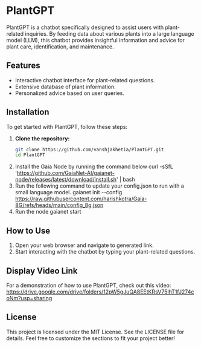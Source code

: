 # PlantGPT

PlantGPT is a chatbot specifically designed to assist users with plant-related inquiries. By feeding data about various plants into a large language model (LLM), this chatbot provides insightful information and advice for plant care, identification, and maintenance.

## Features

- Interactive chatbot interface for plant-related questions.
- Extensive database of plant information.
- Personalized advice based on user queries.

## Installation

To get started with PlantGPT, follow these steps:

1. **Clone the repository:**
   ```bash
   git clone https://github.com/vanshjakhetia/PlantGPT.git
   cd PlantGPT

2. Install the Gaia Node by running the command below
    curl -sSfL 'https://github.com/GaiaNet-AI/gaianet-node/releases/latest/download/install.sh' | bash
3. Run the following command to update your config.json to run with a small language model.
     gaianet init --config https://raw.githubusercontent.com/harishkotra/Gaia-8G/refs/heads/main/config_8g.json
4. Run the node
    gaianet start

## How to Use
1. Open your web browser and navigate to generated link.
2. Start interacting with the chatbot by typing your plant-related questions.

## Display Video Link
For a demonstration of how to use PlantGPT, check out this video: https://drive.google.com/drive/folders/12pW5gJuQA8EEtKRsV75lhT1fJ274coNm?usp=sharing

## License
This project is licensed under the MIT License. See the LICENSE file for details.
  Feel free to customize the sections to fit your project better!

